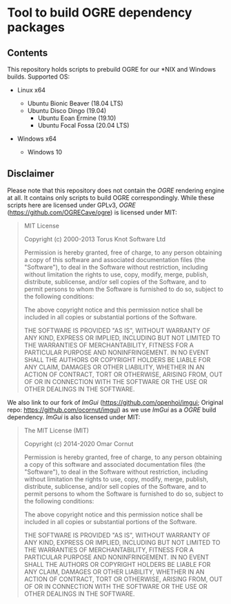 # Tool to build OGRE dependency packages

## Contents

This repository holds scripts to prebuild OGRE for our *NIX and Windows builds. Supported OS:

* Linux x64
  * Ubuntu Bionic Beaver (18.04 LTS)
  * Ubuntu Disco Dingo (19.04)
	* Ubuntu Eoan Ermine (19.10)
	* Ubuntu Focal Fossa (20.04 LTS)

* Windows x64
  * Windows 10

## Disclaimer

Please note that this repository does not contain the *OGRE* rendering engine at all. It contains only scripts to build OGRE correspondingly. While these scripts here are licensed under GPLv3, *OGRE* (https://github.com/OGRECave/ogre) is licensed under MIT:

>MIT License
>
>Copyright (c) 2000-2013 Torus Knot Software Ltd
>
>Permission is hereby granted, free of charge, to any person obtaining a copy
>of this software and associated documentation files (the "Software"), to deal
>in the Software without restriction, including without limitation the rights
>to use, copy, modify, merge, publish, distribute, sublicense, and/or sell
>copies of the Software, and to permit persons to whom the Software is
>furnished to do so, subject to the following conditions:
>
>The above copyright notice and this permission notice shall be included in
>all copies or substantial portions of the Software.
>
>THE SOFTWARE IS PROVIDED "AS IS", WITHOUT WARRANTY OF ANY KIND, EXPRESS OR
>IMPLIED, INCLUDING BUT NOT LIMITED TO THE WARRANTIES OF MERCHANTABILITY,
>FITNESS FOR A PARTICULAR PURPOSE AND NONINFRINGEMENT. IN NO EVENT SHALL THE
>AUTHORS OR COPYRIGHT HOLDERS BE LIABLE FOR ANY CLAIM, DAMAGES OR OTHER
>LIABILITY, WHETHER IN AN ACTION OF CONTRACT, TORT OR OTHERWISE, ARISING FROM,
>OUT OF OR IN CONNECTION WITH THE SOFTWARE OR THE USE OR OTHER DEALINGS IN
>THE SOFTWARE.

We also link to our fork of *ImGui* (https://github.com/openhoi/imgui; Original repo: https://github.com/ocornut/imgui) as we use *ImGui* as a *OGRE* build dependency. *ImGui* is also licensed under MIT:

>The MIT License (MIT)
>
>Copyright (c) 2014-2020 Omar Cornut
>
>Permission is hereby granted, free of charge, to any person obtaining a copy
>of this software and associated documentation files (the "Software"), to deal
>in the Software without restriction, including without limitation the rights
>to use, copy, modify, merge, publish, distribute, sublicense, and/or sell
>copies of the Software, and to permit persons to whom the Software is
>furnished to do so, subject to the following conditions:
>
>The above copyright notice and this permission notice shall be included in all
>copies or substantial portions of the Software.
>
>THE SOFTWARE IS PROVIDED "AS IS", WITHOUT WARRANTY OF ANY KIND, EXPRESS OR
>IMPLIED, INCLUDING BUT NOT LIMITED TO THE WARRANTIES OF MERCHANTABILITY,
>FITNESS FOR A PARTICULAR PURPOSE AND NONINFRINGEMENT. IN NO EVENT SHALL THE
>AUTHORS OR COPYRIGHT HOLDERS BE LIABLE FOR ANY CLAIM, DAMAGES OR OTHER
>LIABILITY, WHETHER IN AN ACTION OF CONTRACT, TORT OR OTHERWISE, ARISING FROM,
>OUT OF OR IN CONNECTION WITH THE SOFTWARE OR THE USE OR OTHER DEALINGS IN THE
>SOFTWARE.
